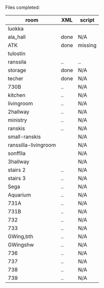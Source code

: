 Files completed:

|  room  |   XML  | script |
|--------|--------|--------|
| luokka |        |        |
|ala_hall|done    |N/A     |
|ATK     |done    |missing |
|tulostin| | |
|ranssila| .. | .. |
|storage |  done  | N/A    |
|techer  |  done  | N/A    |
|730B    |  ..    | N/A    |
|kitchen |  ..    | N/A    |
|livingroom|  ..  | N/A    |
|2hallway|  ..    | N/A    |
|ministry|  ..    | N/A    |
|ranskis |  ..    | N/A    |
|small-ranskis|   | N/A    |
|ranssilla-livingroom||N/A |
|sonffila|        | N/A    |
|3hallway|        | N/A    |
|stairs 2|  ..    | N/A    |
|stairs 3|  ..    | N/A    |
|Sega    |  ..    | N/A    |
|Aquarium|  ..    | N/A    |
|731A    |  ..    | N/A    |
|731B    |  ..    | N/A    |
|732     |  ..    | N/A    |
|733     |  ..    | N/A    |
|GWing,bth| ..    | N/A    |
|GWingshw|  ..    | N/A    |
|736     |  ..    | N/A    |
|737     |  ..    | N/A    |
|738     |  ..    | N/A    |
|739     |  ..    | N/A    |
